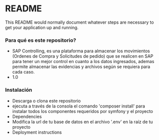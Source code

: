 # README #

This README would normally document whatever steps are necessary to get your application up and running.

### Para qué es este repositorio? ###

* SAP Controlling, es una plataforma para almacenar los movimientos (Ordenes de Compra y Solicitudes de pedido) que se realicen en SAP para tener un mejor control en cuanto a los datos ingresados, ademas permite almacenar las evidencias y archivos según se requiera para cada caso.
* 1.0

### Instalación ###

* Descarga o clona este repositorio
* ejecuta a través de la consola el comando 'composer install' para instalar todos los componentes requeridos por symfony y el proyecto
* Dependencies
* Modifica la url de tu base de datos en el archivo '.env' en la raíz de tu proyecto
* Deployment instructions

